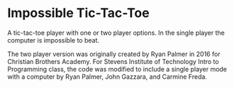 # Impossible Tic-Tac-Toe

A tic-tac-toe player with one or two player options. 
In the single player the computer is impossible to beat. 

The two player version was originally created by Ryan Palmer in 2016 for Christian Brothers Academy.
For Stevens Institute of Technology Intro to Programming class, the code was modified to include a single player mode with a computer by Ryan Palmer, John Gazzara, and Carmine Freda.

